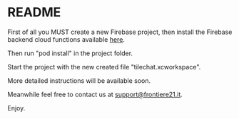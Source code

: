 # README #

First of all you MUST create a new Firebase project, then install the Firebase backend cloud functions available [here](https://github.com/chat21/chat21-cloud-functions). 

Then run "pod install" in the project folder.

Start the project with the new created file "tilechat.xcworkspace".

More detailed instructions will be available soon.

Meanwhile feel free to contact us at support@frontiere21.it.

Enjoy.
